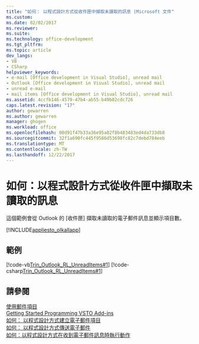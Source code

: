 ```yaml
---
title: "如何： 以程式設計方式從收件匣中擷取未讀取的訊息 |Microsoft 文件"
ms.custom: 
ms.date: 02/02/2017
ms.reviewer: 
ms.suite: 
ms.technology: office-development
ms.tgt_pltfrm: 
ms.topic: article
dev_langs:
- VB
- CSharp
helpviewer_keywords:
- e-mail [Office development in Visual Studio], unread mail
- Outlook [Office development in Visual Studio], unread mail
- unread e-mail
- mail items [Office development in Visual Studio], unread mail
ms.assetid: 4ccfb146-4579-47b4-ab55-b49b02cdc726
caps.latest.revision: "17"
author: gewarren
ms.author: gewarren
manager: ghogen
ms.workload: office
ms.openlocfilehash: 00d91f47b33a36e95a82f8b483483ed4da733db8
ms.sourcegitcommit: 32f1a690fc445f9586d53698fc82c7debd784eeb
ms.translationtype: MT
ms.contentlocale: zh-TW
ms.lasthandoff: 12/22/2017
---
```

# <a name="how-to-programmatically-retrieve-unread-messages-from-the-inbox"></a>如何：以程式設計方式從收件匣中擷取未讀取的訊息
  這個範例會從 Outlook 的 [收件匣]  擷取未讀取的電子郵件訊息並顯示項目數。  
  
 [!INCLUDE[appliesto_olkallapp](../vsto/includes/appliesto-olkallapp-md.md)]  
  
## <a name="example"></a>範例  
 [!code-vb[Trin_Outlook_RL_UnreadItems#1](../vsto/codesnippet/VisualBasic/Trin_Outlook_RL_UnreadItems/thisaddin.vb#1)]
 [!code-csharp[Trin_Outlook_RL_UnreadItems#1](../vsto/codesnippet/CSharp/Trin_Outlook_RL_UnreadItems/thisaddin.cs#1)]  
  
## <a name="see-also"></a>請參閱  
 [使用郵件項目](../vsto/working-with-mail-items.md)   
 [Getting Started Programming VSTO Add-ins](../vsto/getting-started-programming-vsto-add-ins.md)   
 [如何： 以程式設計方式建立電子郵件項目](../vsto/how-to-programmatically-create-an-e-mail-item.md)   
 [如何： 以程式設計方式傳送電子郵件](../vsto/how-to-programmatically-send-e-mail-programmatically.md)   
 [如何：以程式設計方式在收到電子郵件訊息時執行動作](../vsto/how-to-programmatically-perform-actions-when-an-e-mail-message-is-received.md)  
  
  